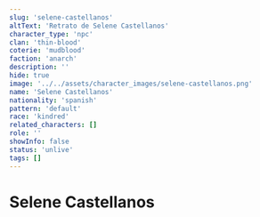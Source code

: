 ```yaml
---
slug: 'selene-castellanos'
altText: 'Retrato de Selene Castellanos'
character_type: 'npc'
clan: 'thin-blood'
coterie: 'mudblood'
faction: 'anarch'
description: ''
hide: true
image: '../../assets/character_images/selene-castellanos.png'
name: 'Selene Castellanos'
nationality: 'spanish'
pattern: 'default'
race: 'kindred'
related_characters: []
role: ''
showInfo: false
status: 'unlive'
tags: []
---
```


# Selene Castellanos
